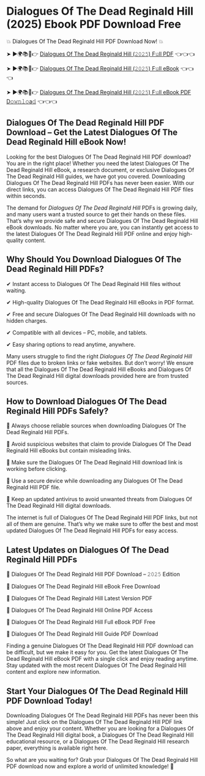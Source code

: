 # Dialogues Of The Dead Reginald Hill (2025) Ebook PDF Download Free

💥 Dialogues Of The Dead Reginald Hill PDF Download Now! 💥

➤ ►🌍📚📱👉 [Dialogues Of The Dead Reginald Hill (𝟸𝟶𝟸𝟻) F𝚞ll PDF](https://getpdf.xyz/dialogues-of-the-dead-reginald-hill) 👈👈👈


➤ ►🌍📚📱👉 [Dialogues Of The Dead Reginald Hill (𝟸𝟶𝟸𝟻) F𝚞ll eBook](https://getpdf.xyz/dialogues-of-the-dead-reginald-hill) 👈👈👈


➤ ►🌍📚📱👉 [Dialogues Of The Dead Reginald Hill (𝟸𝟶𝟸𝟻) F𝚞ll eBook PDF D𝚘𝚠𝚗𝚕𝚘a𝚍](https://getpdf.xyz/dialogues-of-the-dead-reginald-hill) 👈👈👈


## Dialogues Of The Dead Reginald Hill PDF Download – Get the Latest Dialogues Of The Dead Reginald Hill eBook Now!

Looking for the best Dialogues Of The Dead Reginald Hill PDF download? You are in the right place! Whether you need the latest Dialogues Of The Dead Reginald Hill eBook, a research document, or exclusive Dialogues Of The Dead Reginald Hill guides, we have got you covered. Downloading Dialogues Of The Dead Reginald Hill PDFs has never been easier. With our direct links, you can access Dialogues Of The Dead Reginald Hill PDF files within seconds.

The demand for *Dialogues Of The Dead Reginald Hill* PDFs is growing daily, and many users want a trusted source to get their hands on these files. That’s why we provide safe and secure Dialogues Of The Dead Reginald Hill eBook downloads. No matter where you are, you can instantly get access to the latest Dialogues Of The Dead Reginald Hill PDF online and enjoy high-quality content.

## Why Should You Download Dialogues Of The Dead Reginald Hill PDFs?

✔ Instant access to Dialogues Of The Dead Reginald Hill files without waiting.

✔ High-quality Dialogues Of The Dead Reginald Hill eBooks in PDF format.

✔ Free and secure Dialogues Of The Dead Reginald Hill downloads with no hidden charges.

✔ Compatible with all devices – PC, mobile, and tablets.

✔ Easy sharing options to read anytime, anywhere.

Many users struggle to find the right *Dialogues Of The Dead Reginald Hill* PDF files due to broken links or fake websites. But don’t worry! We ensure that all the Dialogues Of The Dead Reginald Hill eBooks and Dialogues Of The Dead Reginald Hill digital downloads provided here are from trusted sources.

## How to Download Dialogues Of The Dead Reginald Hill PDFs Safely?

📌 Always choose reliable sources when downloading Dialogues Of The Dead Reginald Hill PDFs.

📌 Avoid suspicious websites that claim to provide Dialogues Of The Dead Reginald Hill eBooks but contain misleading links.

📌 Make sure the Dialogues Of The Dead Reginald Hill download link is working before clicking.

📌 Use a secure device while downloading any Dialogues Of The Dead Reginald Hill PDF file.

📌 Keep an updated antivirus to avoid unwanted threats from Dialogues Of The Dead Reginald Hill digital downloads.

The internet is full of Dialogues Of The Dead Reginald Hill PDF links, but not all of them are genuine. That’s why we make sure to offer the best and most updated Dialogues Of The Dead Reginald Hill PDFs for easy access.

## Latest Updates on Dialogues Of The Dead Reginald Hill PDFs

🔹 Dialogues Of The Dead Reginald Hill PDF Download – 𝟸𝟶𝟸𝟻 Edition

🔹 Dialogues Of The Dead Reginald Hill eBook Free Download

🔹 Dialogues Of The Dead Reginald Hill Latest Version PDF

🔹 Dialogues Of The Dead Reginald Hill Online PDF Access

🔹 Dialogues Of The Dead Reginald Hill Full eBook PDF Free

🔹 Dialogues Of The Dead Reginald Hill Guide PDF Download

Finding a genuine Dialogues Of The Dead Reginald Hill PDF download can be difficult, but we make it easy for you. Get the latest Dialogues Of The Dead Reginald Hill eBook PDF with a single click and enjoy reading anytime. Stay updated with the most recent Dialogues Of The Dead Reginald Hill content and explore new information.

## Start Your Dialogues Of The Dead Reginald Hill PDF Download Today!

Downloading Dialogues Of The Dead Reginald Hill PDFs has never been this simple! Just click on the Dialogues Of The Dead Reginald Hill PDF link above and enjoy your content. Whether you are looking for a Dialogues Of The Dead Reginald Hill digital book, a Dialogues Of The Dead Reginald Hill educational resource, or a Dialogues Of The Dead Reginald Hill research paper, everything is available right here.

So what are you waiting for? Grab your Dialogues Of The Dead Reginald Hill PDF download now and explore a world of unlimited knowledge! 🚀